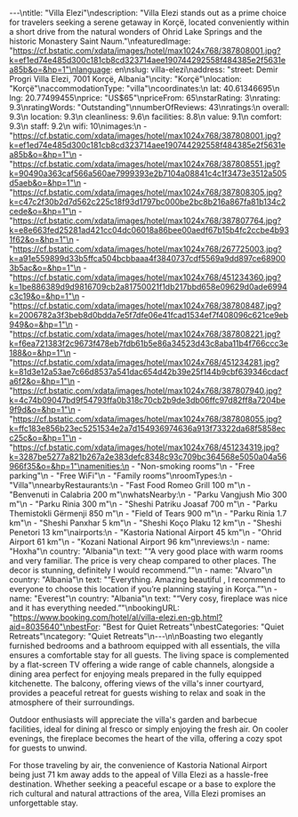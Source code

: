 ---\ntitle: "Villa Elezi"\ndescription: "Villa Elezi stands out as a prime choice for travelers seeking a serene getaway in Korçë, located conveniently within a short drive from the natural wonders of Ohrid Lake Springs and the historic Monastery Saint Naum."\nfeaturedImage: "https://cf.bstatic.com/xdata/images/hotel/max1024x768/387808001.jpg?k=ef1ed74e485d300c181cb8cd323714aee190744292558f484385e2f5631ea85b&o=&hp=1"\nlanguage: en\nslug: villa-elezi\naddress: "street: Demir Progri Villa Elezi, 7001 Korçë, Albania"\ncity: "Korçë"\nlocation: "Korçë"\naccommodationType: "villa"\ncoordinates:\n  lat: 40.61346695\n  lng: 20.77499455\nprice: "US$65"\npriceFrom: 65\nstarRating: 3\nrating: 9.3\nratingWords: "Outstanding"\nnumberOfReviews: 43\nratings:\n  overall: 9.3\n  location: 9.3\n  cleanliness: 9.6\n  facilities: 8.8\n  value: 9.1\n  comfort: 9.3\n  staff: 9.2\n  wifi: 10\nimages:\n  - "https://cf.bstatic.com/xdata/images/hotel/max1024x768/387808001.jpg?k=ef1ed74e485d300c181cb8cd323714aee190744292558f484385e2f5631ea85b&o=&hp=1"\n  - "https://cf.bstatic.com/xdata/images/hotel/max1024x768/387808551.jpg?k=90490a363caf566a560ae7999393e2b7104a08841c4c1f3473e3512a505d5aeb&o=&hp=1"\n  - "https://cf.bstatic.com/xdata/images/hotel/max1024x768/387808305.jpg?k=c47c2f30b2d7d562c225c18f93d1797bc000be2bc8b216a867fa81b134c2cede&o=&hp=1"\n  - "https://cf.bstatic.com/xdata/images/hotel/max1024x768/387807764.jpg?k=e8e663fed25281ad421cc04dc06018a86bee00aedf67b15b4fc2ccbe4b931f62&o=&hp=1"\n  - "https://cf.bstatic.com/xdata/images/hotel/max1024x768/267725003.jpg?k=a91e559899d33b5ffca504bcbbaaa4f3840737cdf5569a9dd897ce689003b5ac&o=&hp=1"\n  - "https://cf.bstatic.com/xdata/images/hotel/max1024x768/451234360.jpg?k=1be886389d9d9816709cb2a81750021f1db217bbd658e09629d0ade6994c3c19&o=&hp=1"\n  - "https://cf.bstatic.com/xdata/images/hotel/max1024x768/387808487.jpg?k=2006782a3f3beb8d0bdda7e5f7dfe06e41fcad1534ef7f408096c621ce9eb949&o=&hp=1"\n  - "https://cf.bstatic.com/xdata/images/hotel/max1024x768/387808221.jpg?k=f6ea721383f2c9673f478eb7fdb61b5e86a34523d43c8aba11b4f766ccc3e188&o=&hp=1"\n  - "https://cf.bstatic.com/xdata/images/hotel/max1024x768/451234281.jpg?k=81d3e12a53ae7c66d8537a541dac654d42b39e25f144b9cbf639346cdacfa6f2&o=&hp=1"\n  - "https://cf.bstatic.com/xdata/images/hotel/max1024x768/387807940.jpg?k=4c74b09047bd9f54793ffa0b318c70cb2b9de3db06ffc97d82ff8a7204be9f9d&o=&hp=1"\n  - "https://cf.bstatic.com/xdata/images/hotel/max1024x768/387808055.jpg?k=ffc183e856b23ec5251534e2a7d154936974636a913f73322da68f5858ecc25c&o=&hp=1"\n  - "https://cf.bstatic.com/xdata/images/hotel/max1024x768/451234319.jpg?k=3287be5277a821b267a2e383defc8348c93c709bc364568e5050a04a56966f35&o=&hp=1"\namenities:\n  - "Non-smoking rooms"\n  - "Free parking"\n  - "Free WiFi"\n  - "Family rooms"\nroomTypes:\n  - "Villa"\nnearbyRestaurants:\n  - "Fast Food Romeo Grill 100 m"\n  - "Benvenuti in Calabria 200 m"\nwhatsNearby:\n  - "Parku Vangjush Mio 300 m"\n  - "Parku Rinia 300 m"\n  - "Sheshi Patriku Joasaf 700 m"\n  - "Parku Themistokli Gërmenji 850 m"\n  - "Field of Tears 900 m"\n  - "Parku Rinia 1.7 km"\n  - "Sheshi Panxhar 5 km"\n  - "Sheshi Koço Plaku 12 km"\n  - "Sheshi Penetori 13 km"\nairports:\n  - "Kastoria National Airport 45 km"\n  - "Ohrid Airport 61 km"\n  - "Kozani National Airport 96 km"\nreviews:\n  - name: "Hoxha"\n    country: "Albania"\n    text: "“A very good place with warm rooms and very familiar. The price is very cheap compared to other places. The decor is stunning, definitely I would recommend.”"\n  - name: "Alvaro"\n    country: "Albania"\n    text: "“Everything.
Amazing beautiful , I recommend to everyone to choose this location if you’re planning staying in Korça.”"\n  - name: "Everest"\n    country: "Albania"\n    text: "“Very cosy, fireplace was nice and it has everything needed.”"\nbookingURL: "https://www.booking.com/hotel/al/villa-elezi.en-gb.html?aid=8035640"\nbestFor: "Best for Quiet Retreats"\nbestCategories: "Quiet Retreats"\ncategory: "Quiet Retreats"\n---\n\nBoasting two elegantly furnished bedrooms and a bathroom equipped with all essentials, the villa ensures a comfortable stay for all guests. The living space is complemented by a flat-screen TV offering a wide range of cable channels, alongside a dining area perfect for enjoying meals prepared in the fully equipped kitchenette. The balcony, offering views of the villa's inner courtyard, provides a peaceful retreat for guests wishing to relax and soak in the atmosphere of their surroundings.

Outdoor enthusiasts will appreciate the villa's garden and barbecue facilities, ideal for dining al fresco or simply enjoying the fresh air. On cooler evenings, the fireplace becomes the heart of the villa, offering a cozy spot for guests to unwind.

For those traveling by air, the convenience of Kastoria National Airport being just 71 km away adds to the appeal of Villa Elezi as a hassle-free destination. Whether seeking a peaceful escape or a base to explore the rich cultural and natural attractions of the area, Villa Elezi promises an unforgettable stay.